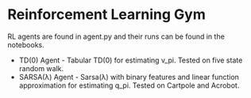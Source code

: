 # Reinforcement Learning Gym

RL agents are found in agent.py and their runs can be found in the notebooks.

* TD(0) Agent - Tabular TD(0) for estimating v_pi. Tested on five state random walk.
* SARSA(λ) Agent - Sarsa(λ) with binary features and linear function approximation for estimating q_pi. Tested on Cartpole and Acrobot.
